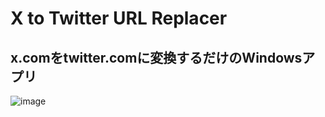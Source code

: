 # X to Twitter URL Replacer
## x.comをtwitter.comに変換するだけのWindowsアプリ

![image](https://github.com/dekotan24/X2TwitterUrlReplacer/assets/27037519/6e7eb8c4-4a99-43f9-858e-d2a93e6c1aed)
